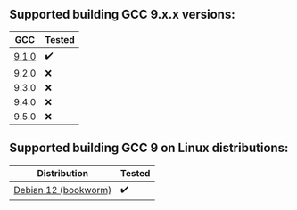 ## Supported building GCC 9.x.x versions:

| GCC | Tested |
| ------ | ------------------ |
| [9.1.0](https://gcc.gnu.org/onlinedocs/9.1.0/)  | :heavy_check_mark: |
| 9.2.0  | :x:  |
| 9.3.0  | :x:  |
| 9.4.0  | :x:  |
| 9.5.0  | :x:  |

## Supported building GCC 9 on Linux distributions:

| Distribution | Tested |
| ------------ | ------------------ |
| [Debian 12 (bookworm)](https://www.debian.org/releases/bookworm/)  | :heavy_check_mark: |
